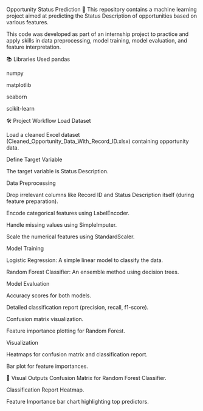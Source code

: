 Opportunity Status Prediction 🧠
This repository contains a machine learning project aimed at predicting the Status Description of opportunities based on various features.

This code was developed as part of an internship project to practice and apply skills in data preprocessing, model training, model evaluation, and feature interpretation.

📚 Libraries Used
pandas

numpy

matplotlib

seaborn

scikit-learn

🛠️ Project Workflow
Load Dataset

Load a cleaned Excel dataset (Cleaned_Opportunity_Data_With_Record_ID.xlsx) containing opportunity data.

Define Target Variable

The target variable is Status Description.

Data Preprocessing

Drop irrelevant columns like Record ID and Status Description itself (during feature preparation).

Encode categorical features using LabelEncoder.

Handle missing values using SimpleImputer.

Scale the numerical features using StandardScaler.

Model Training

Logistic Regression: A simple linear model to classify the data.

Random Forest Classifier: An ensemble method using decision trees.

Model Evaluation

Accuracy scores for both models.

Detailed classification report (precision, recall, f1-score).

Confusion matrix visualization.

Feature importance plotting for Random Forest.

Visualization

Heatmaps for confusion matrix and classification report.

Bar plot for feature importances.

🎨 Visual Outputs
Confusion Matrix for Random Forest Classifier.

Classification Report Heatmap.

Feature Importance bar chart highlighting top predictors.
